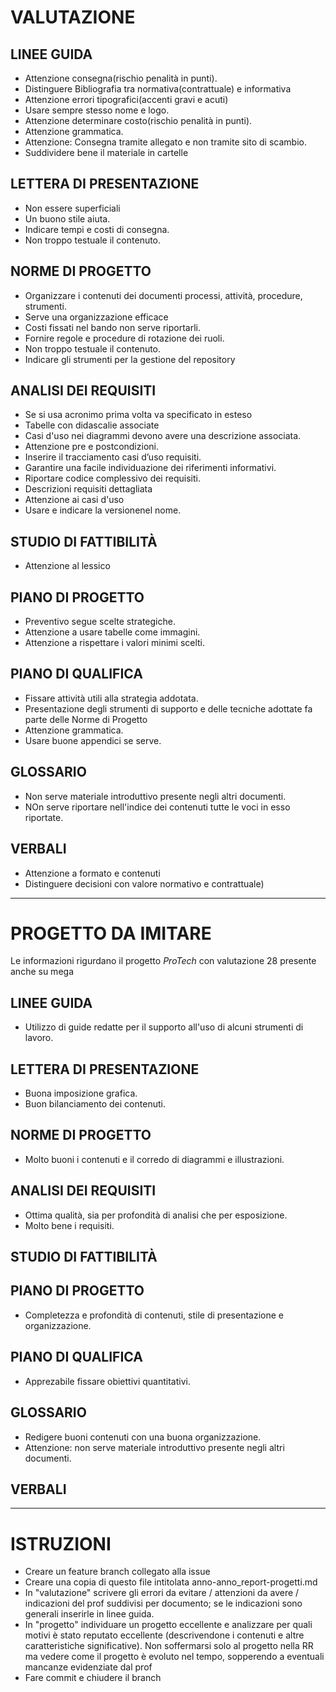 
# VALUTAZIONE

## LINEE GUIDA
* Attenzione consegna(rischio penalità in punti).
* Distinguere Bibliografia tra normativa(contrattuale) e informativa
* Attenzione errori tipografici(accenti gravi e acuti)
* Usare sempre stesso nome e logo.
* Attenzione determinare costo(rischio penalità in punti).
* Attenzione grammatica.
* Attenzione: Consegna tramite allegato e non tramite sito di scambio.
* Suddividere bene il materiale in cartelle


## LETTERA DI PRESENTAZIONE
* Non essere superficiali
* Un buono stile aiuta.
* Indicare tempi e costi di consegna.
* Non troppo testuale il contenuto.

## NORME DI PROGETTO
* Organizzare i contenuti dei documenti processi, attività, procedure, strumenti.
* Serve una organizzazione efficace
* Costi fissati nel bando non serve riportarli.
* Fornire regole e procedure di rotazione dei ruoli.
* Non troppo testuale il contenuto.
* Indicare gli strumenti per la gestione del repository

## ANALISI DEI REQUISITI
* Se si usa acronimo prima volta va specificato in esteso
* Tabelle con didascalie associate
* Casi d'uso nei diagrammi devono avere  una descrizione  associata.
* Attenzione pre­ e post­condizioni.
* Inserire il tracciamento casi d’uso requisiti.
* Garantire una facile individuazione dei riferimenti informativi.
* Riportare codice complessivo dei requisiti.
* Descrizioni requisiti dettagliata
* Attenzione ai casi d'uso
* Usare e indicare la versionenel nome.

## STUDIO DI FATTIBILITÀ
* Attenzione al lessico

## PIANO DI PROGETTO
* Preventivo segue scelte strategiche.
* Attenzione a usare tabelle come immagini.
* Attenzione a rispettare i valori minimi scelti.

## PIANO DI QUALIFICA
* Fissare attività utili alla strategia addotata.
* Presentazione degli strumenti di supporto e delle tecniche adottate fa parte delle Norme di Progetto
* Attenzione grammatica.
* Usare buone appendici se serve.

## GLOSSARIO
* Non serve materiale introduttivo presente negli altri documenti.
* NOn serve riportare nell'indice dei contenuti tutte le voci in esso riportate.

## VERBALI
* Attenzione a formato e contenuti
* Distinguere decisioni con valore normativo e contrattuale)

---

# PROGETTO DA IMITARE
Le informazioni rigurdano il progetto _ProTech_ con valutazione 28 presente anche su mega

## LINEE GUIDA
* Utilizzo di guide redatte per il supporto all'uso di alcuni strumenti di lavoro.

## LETTERA DI PRESENTAZIONE
* Buona imposizione grafica.
* Buon bilanciamento dei contenuti.

## NORME DI PROGETTO
* Molto buoni i contenuti e il corredo di diagrammi e illustrazioni.

## ANALISI DEI REQUISITI
* Ottima qualità, sia per profondità di analisi che per esposizione.
* Molto bene i requisiti.

## STUDIO DI FATTIBILITÀ

## PIANO DI PROGETTO
* Completezza e profondità di contenuti, stile di presentazione e organizzazione. 

## PIANO DI QUALIFICA
* Apprezabile fissare obiettivi quantitativi.

## GLOSSARIO
* Redigere buoni contenuti con una buona organizzazione.
* Attenzione: non serve materiale introduttivo presente negli altri documenti.

## VERBALI

---

# ISTRUZIONI

* Creare un feature branch collegato alla issue
* Creare una copia di questo file intitolata anno-anno_report-progetti.md
* In "valutazione" scrivere gli errori da evitare / attenzioni da avere / indicazioni del prof suddivisi per documento; se le indicazioni sono generali inserirle in linee guida. 
* In "progetto" individuare un progetto eccellente e analizzare per quali motivi è stato reputato eccellente (descrivendone i contenuti e altre caratteristiche significative). Non soffermarsi solo al progetto nella RR ma vedere come il progetto è evoluto nel tempo, sopperendo a eventuali mancanze evidenziate dal prof
* Fare commit e chiudere il branch
